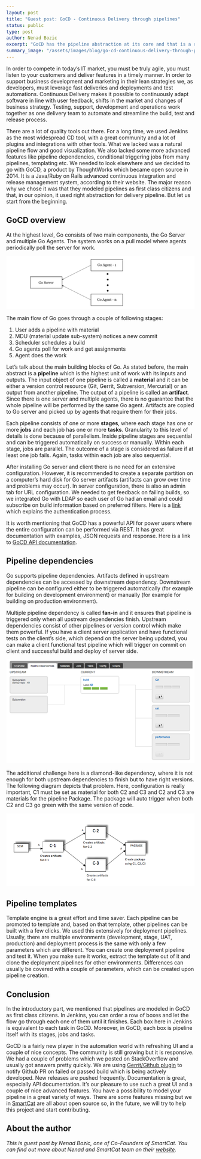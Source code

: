 ```yaml
---
layout: post
title: "Guest post: GoCD - Continuous Delivery through pipelines"
status: public
type: post
author: Nenad Bozic
excerpt: "GoCD has the pipeline abstraction at its core and that is a reason why we like it. Read why we have chosen it as our build tool in SmartCat ..."
summary_image: "/assets/images/blog/go-cd-continuous-delivery-through-pipelines/dieamond-problem.png"
---
```


In order to compete in today’s IT market, you must be truly agile, you must listen
to your customers and deliver features in a timely manner. In order to support business
development and marketing in their lean strategies we, as developers, must leverage
fast deliveries and deployments and test automations. Continuous Delivery makes it possible
to continuously adapt software in line with user feedback, shifts in the market and changes
of business strategy. Testing, support, development and operations work together as one
delivery team to automate and streamline the build, test and release process.

There are a lot of quality tools out there. For a long time, we used Jenkins as the most
widespread CD tool, with a great community and a lot of plugins and integrations with
other tools. What we lacked was a natural pipeline flow and good visualization. We also
lacked some more advanced features like pipeline dependencies, conditional triggering jobs
from many pipelines, templating etc. We needed to look elsewhere and we decided to go with
GoCD, a product by ThoughtWorks which became open source in 2014. It is a Java/Ruby on Rails
advanced continuous integration and release management system, according to their website.
The major reason why we chose it was that they modeled pipelines as first class citizens
and that, in our opinion, it used right abstraction for delivery pipeline.
But let us start from the beginning.

## GoCD overview

At the highest level, Go consists of two main components, the Go Server and multiple Go Agents.
The system works on a pull model where agents periodically poll the server for work.

<img src="/assets/images/blog/go-cd-continuous-delivery-through-pipelines/goCD-architecture.png" alt="GoCD architecture"/>

The main flow of Go goes through a couple of following stages:

1. User adds a pipeline with material
2. MDU (material update sub-system) notices a new commit
3. Scheduler schedules a build
4. Go agents poll for work and get assignments
5. Agent does the work

Let’s talk about the main building blocks of Go. As stated before, the main abstract is a
**pipeline** which is the highest unit of work with its inputs and outputs. The input object
of one pipeline is called a **material** and it can be either a version control resource
(Git, Gerrit, Subversion, Mercurial) or an output from another pipeline. The output of a
pipeline is called an **artifact**. Since there is one server and multiple agents,
there is no guarantee that the whole pipeline will be performed by the same Go agent.
Artifacts are copied to Go server and picked up by agents that require them for their jobs.

Each pipeline consists of one or more **stages**, where each stage has one or more **jobs** and
each job has one or more **tasks**. Granularity to this level of details is done because of
parallelism. Inside pipeline stages are sequential and can be triggered automatically on
success or manually. Within each stage, jobs are parallel. The outcome of a stage is considered
as failure if at least one job fails. Again, tasks within each job are also sequential.

After installing Go server and client there is no need for an extensive configuration.
However, it is recommended to create a separate partition on a computer’s hard disk for
Go server artifacts (artifacts can grow over time and problems may occur). In server
configuration, there is also an admin tab for URL configuration. We needed to get feedback
on failing builds, so we integrated Go with LDAP so each user of Go had an email and could
subscribe on build information based on preferred filters.
Here is a [link](https://www.go.cd/documentation/user/current/configuration/dev_authentication.html)
which explains the authentication process.

It is worth mentioning that GoCD has a powerful API for power users where the entire
configuration can be performed via REST. It has great documentation with examples,
JSON requests and response. Here is a link to
[GoCD API documentation](https://api.go.cd/current/#introduction).

## Pipeline dependencies

Go supports pipeline dependencies. Artifacts defined in upstream dependencies can be
accessed by downstream dependency. Downstream pipeline can be configured either to
be triggered automatically (for example for building on development environment) or
manually (for example for building on production environment).

Multiple pipeline dependency is called **fan-in** and it ensures that pipeline is triggered
only when all upstream dependencies finish. Upstream dependencies consist of other
pipelines or version control which make them powerful. If you have a client server
application and have functional tests on the client’s side, which depend on the server
being updated, you can make a client functional test pipeline which will trigger on commit
on client and successful build and deploy of server side.

<img src="/assets/images/blog/go-cd-continuous-delivery-through-pipelines/goCD-fanIn.png" alt="GoCD fan-in"/>

The additional challenge here is a diamond-like dependency, where it is not enough for both
upstream dependencies to finish but to have right versions. The following diagram depicts
that problem. Here, configuration is really important, C1 must be set as material for both
C2 and C3 and C2 and C3 are materials for the pipeline Package. The package will auto trigger
when both C2 and C3 go green with the same version of code.

<img src="/assets/images/blog/go-cd-continuous-delivery-through-pipelines/dieamond-problem.png" alt="GoCD diamond problem"/>

## Pipeline templates

Template engine is a great effort and time saver. Each pipeline can be promoted to template
and, based on that template, other pipelines can be built with a few clicks. We used this
extensively for deployment pipelines. Usually, there are multiple environments
(development, stage, UAT, production) and deployment process is the same with only a
few parameters which are different. You can create one deployment pipeline and test it.
When you make sure it works, extract the template out of it and clone the deployment
pipelines for other environments. Differences can usually be covered with a couple of
parameters, which can be created upon pipeline creation.


## Conclusion

In the introductory part, we mentioned that pipelines are modeled in GoCD as first
class citizens. In Jenkins, you can order a row of boxes and let the flow go through
each one of them until it finishes. Each box here in Jenkins is equivalent to each task
in GoCD. Moreover, in GoCD, each box is pipeline itself with its stages, jobs and tasks.

GoCD is a fairly new player in the automation world with refreshing UI and a couple of
nice concepts. The community is still growing but it is responsive. We had a couple of
problems which we posted on StackOverflow and usually got answers pretty quickly.
We are using [Gerrit/Github plugin](https://github.com/ashwanthkumar/gocd-build-github-pull-requests)
to notify Github PR on failed or passed build which is being actively developed.
New releases are pushed frequently. Documentation is great, especially API documentation.
It’s our pleasure to use such a great UI and a couple of nice advanced features.
You have a possibility to model your pipeline in a great variety of ways.
There are some features missing but we in [SmartCat](https://www.smartcat.io/) are all
about open source so, in the future, we will try to help this project and start contributing.

## About the author

*This is guest post by Nenad Bozic, one of Co-Founders of SmartCat. You can find out more about
Nenad and SmartCat team on their [website](https://www.smartcat.io/).*

